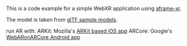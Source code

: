 This is a code example for a simple WebXR application using [aframe-xr](https://github.com/mozilla/aframe-xr).

The model is taken from [glTF sample models](https://github.com/KhronosGroup/glTF-Sample-Models/tree/master/2.0/BrainStem/glTF).

run AR with: 
ARKit: Mozilla's [ARKit based iOS app](https://github.com/mozilla/webxr-ios)
ARCore: Google's [WebARonARCore Android app](https://github.com/google-ar/WebARonARCore)
